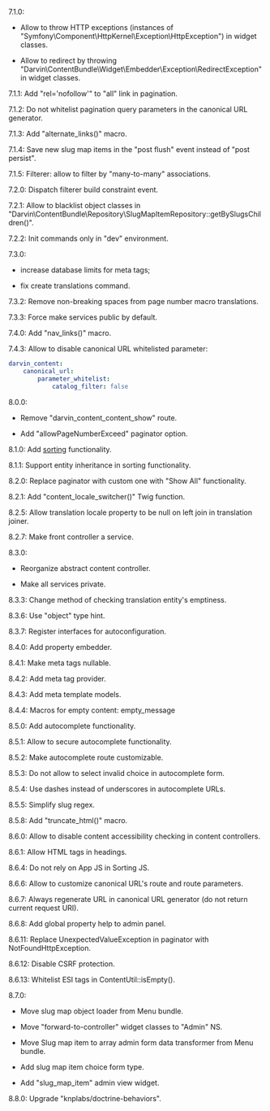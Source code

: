 7.1.0:

- Allow to throw HTTP exceptions (instances of "Symfony\Component\HttpKernel\Exception\HttpException") in widget classes.

- Allow to redirect by throwing "Darvin\ContentBundle\Widget\Embedder\Exception\RedirectException" in widget classes.

7.1.1: Add "rel='nofollow'" to "all" link in pagination.

7.1.2: Do not whitelist pagination query parameters in the canonical URL generator.

7.1.3: Add "alternate_links()" macro.

7.1.4: Save new slug map items in the "post flush" event instead of "post persist".

7.1.5: Filterer: allow to filter by "many-to-many" associations.

7.2.0: Dispatch filterer build constraint event.

7.2.1: Allow to blacklist object classes in "Darvin\ContentBundle\Repository\SlugMapItemRepository::getBySlugsChildren()".

7.2.2: Init commands only in "dev" environment.

7.3.0:

- increase database limits for meta tags;

- fix create translations command.

7.3.2: Remove non-breaking spaces from page number macro translations.

7.3.3: Force make services public by default.

7.4.0: Add "nav_links()" macro.

7.4.3: Allow to disable canonical URL whitelisted parameter:

```yaml
darvin_content:
    canonical_url:
        parameter_whitelist:
            catalog_filter: false
```

8.0.0:
 
- Remove "darvin_content_content_show" route.

- Add "allowPageNumberExceed" paginator option.

8.1.0: Add [sorting](Resources/doc/sorting.md) functionality.

8.1.1: Support entity inheritance in sorting functionality.

8.2.0: Replace paginator with custom one with "Show All" functionality.

8.2.1: Add "content_locale_switcher()" Twig function.

8.2.5: Allow translation locale property to be null on left join in translation joiner.

8.2.7: Make front controller a service.

8.3.0:
 
- Reorganize abstract content controller.

- Make all services private.

8.3.3: Change method of checking translation entity's emptiness.

8.3.6: Use "object" type hint.

8.3.7: Register interfaces for autoconfiguration.

8.4.0: Add property embedder.

8.4.1: Make meta tags nullable.

8.4.2: Add meta tag provider.

8.4.3: Add meta template models.

8.4.4: Macros for empty content: empty_message

8.5.0: Add autocomplete functionality.

8.5.1: Allow to secure autocomplete functionality.

8.5.2: Make autocomplete route customizable.

8.5.3: Do not allow to select invalid choice in autocomplete form.

8.5.4: Use dashes instead of underscores in autocomplete URLs.

8.5.5: Simplify slug regex.

8.5.8: Add "truncate_html()" macro.

8.6.0: Allow to disable content accessibility checking in content controllers.

8.6.1: Allow HTML tags in headings.

8.6.4: Do not rely on App JS in Sorting JS.

8.6.6: Allow to customize canonical URL's route and route parameters.

8.6.7: Always regenerate URL in canonical URL generator (do not return current request URI).

8.6.8: Add global property help to admin panel.

8.6.11: Replace UnexpectedValueException in paginator with NotFoundHttpException.

8.6.12: Disable CSRF protection.

8.6.13: Whitelist ESI tags in ContentUtil::isEmpty().

8.7.0: 

- Move slug map object loader from Menu bundle.

- Move "forward-to-controller" widget classes to "Admin" NS.

- Move Slug map item to array admin form data transformer from Menu bundle.

- Add slug map item choice form type.

- Add "slug_map_item" admin view widget.

8.8.0: Upgrade "knplabs/doctrine-behaviors".
